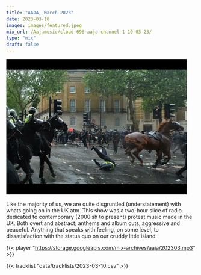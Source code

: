```yaml
---
title: "AAJA, March 2023"
date: 2023-03-10
images: images/featured.jpeg
mix_url: /Aajamusic/cloud-696-aaja-channel-1-10-03-23/
type: "mix"
draft: false
---
```


![artwork](images/featured.jpeg)

Like the majority of us, we are quite disgruntled (understatement) with whats going on in the UK atm. This show  was a
two-hour slice of radio dedicated to contemporary (2000ish to present) protest music made in the UK. 
Both overt and abstract, anthems and album cuts, aggressive and peaceful. 
Anything that speaks with feeling, on some level, to dissatisfaction with the status quo on our cruddy little island

{{< player "https://storage.googleapis.com/mix-archives/aaja/202303.mp3" >}}

{{< tracklist "data/tracklists/2023-03-10.csv" >}}
